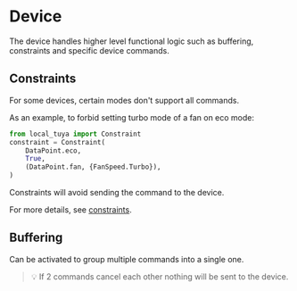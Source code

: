 # Device
The device handles higher level functional logic such as buffering, constraints and specific device commands.

## Constraints
For some devices, certain modes don't support all commands.

As an example, to forbid setting turbo mode of a fan on eco mode:
```python
from local_tuya import Constraint
constraint = Constraint(
    DataPoint.eco,
    True,
    (DataPoint.fan, {FanSpeed.Turbo}),
)
```

Constraints will avoid sending the command to the device.

For more details, see [constraints](./constraints.py).

## Buffering
Can be activated to group multiple commands into a single one.

> 💡 If 2 commands cancel each other nothing will be sent to the device.
